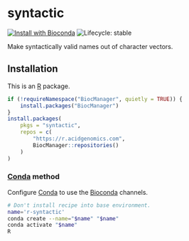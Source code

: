 # syntactic

[![Install with Bioconda](https://img.shields.io/badge/install%20with-bioconda-brightgreen.svg)](http://bioconda.github.io/recipes/r-syntactic/README.html) ![Lifecycle: stable](https://img.shields.io/badge/lifecycle-stable-brightgreen.svg)

Make syntactically valid names out of character vectors.

## Installation

This is an [R][] package.

```r
if (!requireNamespace("BiocManager", quietly = TRUE)) {
    install.packages("BiocManager")
}
install.packages(
    pkgs = "syntactic",
    repos = c(
        "https://r.acidgenomics.com",
        BiocManager::repositories()
    )
)
```

### [Conda][] method

Configure [Conda][] to use the [Bioconda][] channels.

```sh
# Don't install recipe into base environment.
name='r-syntactic'
conda create --name="$name" "$name"
conda activate "$name"
R
```

[bioconda]: https://bioconda.github.io/
[bioconductor]: https://bioconductor.org/
[conda]: https://conda.io/
[r]: https://www.r-project.org/
